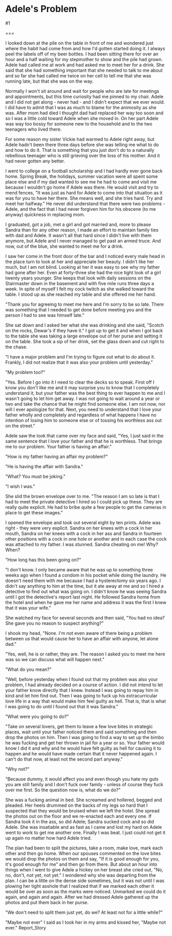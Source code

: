 Adele's Problem
===============
#1 

===

I looked down at the pile on the table in front of me and wondered just where the habit had come from and how I'd gotten started doing it. I always peel the labels off of my beer bottles. I had been sitting there for over an hour and a half waiting for my stepmother to show and the pile had grown. Adele had called me at work and had asked me to meet her for a drink. She said that she had something important that she needed to talk to me about and so far she had called me twice on her cell to tell me that she was running late, but that she was on the way. 

Normally I won't sit around and wait for people who are late for meetings and appointments, but this time curiosity had me pinned to my chair. Adele and I did not get along - never had - and I didn't expect that we ever would. I did have to admit that I was as much to blame for the animosity as she was. After mom had died I thought dad had replaced her way too soon and so I was a little cold toward Adele when she moved in. On her part Adele was way too bossy for someone new to the household and to the two teenagers who lived there. 

For some reason my sister Vickie had warmed to Adele right away, but Adele hadn't been there three days before she was telling me what to do and how to do it. That is something that you just don't do to a naturally rebellious teenager who is still grieving over the loss of his mother. And it had never gotten any better. 

I went to college on a football scholarship and I had hardly ever gone back home. Spring Break, the holidays, summer vacation were all spent some place else and if my dad wanted to see me he had to come and visit me because I wouldn't go home if Adele was there. He would visit and try to mend fences, "It was just as hard for Adele to come into that situation as it was for you to have her there. She means well, and she tries hard. Try and meet her halfway." He never did understand that there were two problems - Adele, and the fact that I had never forgiven him for his obscene (to me anyway) quickness in replacing mom. 

I graduated, got a job, met a girl and got married and, more to please Sandra than for any other reason, I made an effort to maintain family ties with dad and Adele. It wasn't all that hard since I didn't live with them anymore, but Adele and I never managed to get past an armed truce. And now, out of the blue, she wanted to meet me for a drink. 

I saw her come in the front door of the bar and I noticed every male head in the place turn to look at her and appreciate her beauty. I didn't like her much, but I am not blind. Looking at her it was easy to see why my father had gone after her. Even at forty-three she had the nice tight look of a girl twenty years younger. She keeps that look with daily sessions on the Stairmaster down in the basement and with five mile runs three days a week. In spite of myself I felt my cock twitch as she walked toward the table. I stood up as she reached my table and she offered me her hand. 

"Thank you for agreeing to meet me here and I'm sorry to be so late. There was something that I needed to get done before meeting you and the person I had to see was himself late." 

She sat down and I asked her what she was drinking and she said, "Scotch on the rocks, Dewar's if they have it." I got up to get it and when I got back to the table she was taking a large envelope out of her purse and setting it on the table. She took a sip of her drink, set the glass down and cut right to the chase. 

"I have a major problem and I'm trying to figure out what to do about it. Frankly, I did not realize that it was also your problem until yesterday." 

"My problem too?" 

"Yes. Before I go into it I need to clear the decks so to speak. First off I know you don't like me and it may surprise you to know that I completely understand it, but your father was the best thing to ever happen to me and I wasn't going to let him get away. I was not going to wait around a year or two and take the chance that he might find someone else. I am not now, nor will I ever apologize for that. Next, you need to understand that I love your father wholly and completely and regardless of what happens I have no intention of losing him to someone else or of tossing his worthless ass out on the street." 

Adele saw the look that came over my face and said, "Yes, I just said in the same sentence that I love your father and that he is worthless. That brings me to our problem. Your father is having an affair." 

"How is my father having an affair my problem?" 

"He is having the affair with Sandra." 

"What? You must be joking." 

"I wish I was." 

She slid the brown envelope over to me. "The reason I am so late is that I had to meet the private detective I hired so I could pick up these. They are really quite explicit. He had to bribe quite a few people to get the cameras in place to get these images." 

I opened the envelope and took out several eight by ten prints. Adele was right - they were very explicit. Sandra on her knees with a cock in her mouth, Sandra on her knees with a cock in her ass and Sandra in fourteen other positions with a cock in one hole or another and in each case the cock was attached to my father. I was stunned. Sandra cheating on me! Why? When? 

"How long has this been going on?" 

"I don't know. I only became aware that he was up to something three weeks ago when I found a condom in his pocket while doing the laundry. He doesn't need them with me because I had a hysterectomy six years ago. I didn't say anything to him at the time, but it ate away at me and so I hired a detective to find out what was going on. I didn't know he was seeing Sandra until I got the detective's report last night. He followed Sandra home from the hotel and when he gave me her name and address it was the first I knew that it was your wife." 

She watched my face for several seconds and then said, "You had no idea? She gave you no reason to suspect anything?" 

I shook my head, "None. I'm not even aware of there being a problem between us that would cause her to have an affair with anyone, let alone dad." 

"Yes, well, he is or rather, they are. The reason I asked you to meet me here was so we can discuss what will happen next." 

"What do you mean?" 

"Well, before yesterday when I found out that my problem was also your problem, I had already decided on a course of action. I did not intend to let your father know directly that I knew. Instead I was going to repay him in kind and let him find out. Then I was going to fuck up his extracurricular love life in a way that would make him feel guilty as hell. That is, that is what I was going to do until I found out that it was Sandra." 

"What were you going to do?" 

"Take on several lovers, get them to leave a few love bites in strategic places, wait until your father noticed them and said something and then drop the photos on him. Then I was going to find a way to set up the bimbo he was fucking and get her thrown in jail for a year or so. Your father would know I did it and why and he would have felt guilty as hell for causing it to happen and he would have made certain that it never happened again. I can't do that now, at least not the second part anyway." 

"Why not?" 

"Because dummy, it would affect you and even though you hate my guts you are still family and I don't fuck over family - unless of course they fuck over me first. So the question now is, what do we do?" 

She was a fucking animal in bed. She screamed and hollered, begged and pleaded. Her heels drummed on the backs of my legs so hard that I suspected that they would be bruised when we left the hotel. She spread the photos out on the floor and we re-enacted each and every one. If Sandra took it in the ass, so did Adele; Sandra sucked cock and so did Adele. She was insatiable and as fast as I came and lost my hard on Adele went to work to get me another one. Finally I was beat. I just could not get it up again no matter how hard Adele tried. 

The plan had been to split the pictures, take a room, make love, mark each other and then go home. When our spouses commented on the love bites we would drop the photos on them and say, "If it is good enough for you, it's good enough for me" and then go from there. But about an hour into things when I went to give Adele a hickey on her breast she cried out, "No, no, don't, not yet, not yet." I wondered why she was departing from the plan. I can be a little on the dense side sometimes, but it was not until I was plowing her tight asshole that I realized that if we marked each other it would be over as soon as the marks were noticed. Unmarked we could do it again, and again and again. After we had dressed Adele gathered up the photos and put them back in her purse. 

"We don't need to split them just yet, do we? At least not for a little while?" 

"Maybe not ever" I said as I took her in my arms and kissed her, "Maybe not ever." Report_Story 
